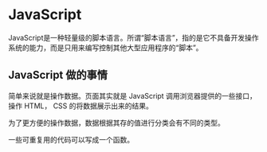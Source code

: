 # JavaScript
JavaScript是一种轻量级的脚本语言。所谓“脚本语言”，指的是它不具备开发操作系统的能力，而是只用来编写控制其他大型应用程序的“脚本”。

## JavaScript 做的事情
简单来说就是操作数据。页面其实就是 JavaScript 调用浏览器提供的一些接口，操作 HTML， CSS 的将数据展示出来的结果。

为了更方便的操作数据，数据根据其存的值进行分类会有不同的类型。

一些可重复用的代码可以写成一个函数。
